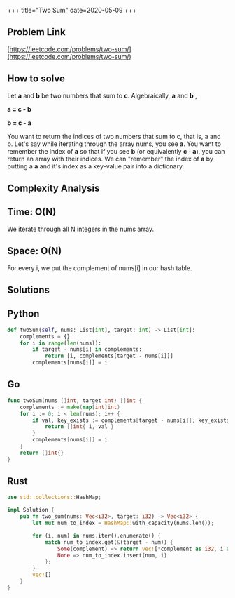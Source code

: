 +++
title="Two Sum"
date=2020-05-09
+++

## Problem Link

[https://leetcode.com/problems/two-sum/](https://leetcode.com/problems/two-sum/)

## How to solve

Let **a** and **b** be two numbers that sum to **c**. Algebraically, **a** and **b** ,

**a = c - b** 

**b = c - a**

You want to return the indices of two numbers that sum to c, that is, a and b. Let's say while iterating through the array nums, you see **a**. You want to remember the index of **a** so that if you see **b** (or equivalently **c - a**), you can return an array with their indices. We can "remember" the index of **a** by putting a **a** and it's index as a key-value pair into a dictionary.

## Complexity Analysis

## Time: O(N)

We iterate through all N integers in the nums array.

## Space: O(N)

For every i, we put the complement of nums[i] in our hash table.

## Solutions

## Python

``` python
def twoSum(self, nums: List[int], target: int) -> List[int]:
    complements = {}
    for i in range(len(nums)):
        if target - nums[i] in complements:
            return [i, complements[target - nums[i]]]
        complements[nums[i]] = i
```

## Go

``` go
func twoSum(nums []int, target int) []int {
    complements := make(map[int]int)
    for i := 0; i < len(nums); i++ {
        if val, key_exists := complements[target - nums[i]]; key_exists {
            return []int{ i, val }
        }
        complements[nums[i]] = i
    }
    return []int{}
}
```

## Rust

``` rust
use std::collections::HashMap;

impl Solution {
    pub fn two_sum(nums: Vec<i32>, target: i32) -> Vec<i32> {
        let mut num_to_index = HashMap::with_capacity(nums.len());

        for (i, num) in nums.iter().enumerate() {
            match num_to_index.get(&(target - num)) {
                Some(complement) => return vec![*complement as i32, i as i32],
                None => num_to_index.insert(num, i)
            };  
        }
        vec![]
    }
}
```
